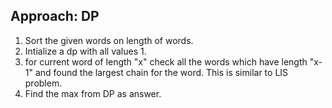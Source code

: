 ## Approach: DP
1. Sort the given words on length of words.
2. Intialize a dp with all values 1.
3. for current word of length "x" check all the words which have length "x-1" and found the largest chain for the word. This is similar to LIS problem.
4. Find the max from DP as answer.